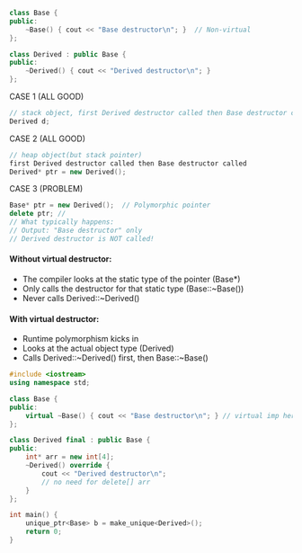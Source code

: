 ```cpp
class Base {
public:
    ~Base() { cout << "Base destructor\n"; }  // Non-virtual
};

class Derived : public Base {
public:
    ~Derived() { cout << "Derived destructor\n"; }
};
```
CASE 1 (ALL GOOD)
```cpp
// stack object, first Derived destructor called then Base destructor called
Derived d;
```

CASE 2 (ALL GOOD)
```cpp
// heap object(but stack pointer)
first Derived destructor called then Base destructor called
Derived* ptr = new Derived();
```

CASE 3 (PROBLEM)
```cpp
Base* ptr = new Derived();  // Polymorphic pointer
delete ptr; // 
// What typically happens:
// Output: "Base destructor" only
// Derived destructor is NOT called!
```


#### Without virtual destructor:
- The compiler looks at the static type of the pointer (Base*)
- Only calls the destructor for that static type (Base::~Base())
- Never calls Derived::~Derived()

#### With virtual destructor:

- Runtime polymorphism kicks in
- Looks at the actual object type (Derived)
- Calls Derived::~Derived() first, then Base::~Base()


```cpp
#include <iostream>
using namespace std;

class Base {
public:
    virtual ~Base() { cout << "Base destructor\n"; } // virtual imp here
};

class Derived final : public Base {
public:
    int* arr = new int[4];
    ~Derived() override {
        cout << "Derived destructor\n";
        // no need for delete[] arr
    }
};

int main() {
    unique_ptr<Base> b = make_unique<Derived>();
    return 0;
}
```
